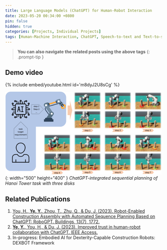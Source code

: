 ```yaml
---
title: Large Language Models (ChatGPT) for Human-Robot Interaction
date: 2023-05-20 00:34:00 +0800
pin: false
hidden: true
categories: [Projects, Individual Projects]
tags: [Human-Machine Interaction, ChatGPT, Speech-to-text and Text-to-speech, Trust, Virtual Reality, Human Psychology and Physiology]
---
```



> **You can also navigate the related posts using the above tags**
{: .prompt-tip }


## Demo video
{% include embed/youtube.html id='m8dyJ2U8sCg' %}

![img-description](/images/Project/ChatGPT-robot.png){: width="500" height="400" }
_ChatGPT-integrated sequential planning of Hanoi Tower task with three disks_


## Related Publications
1.  [You, H., **Ye, Y.**, Zhou, T., Zhu, Q., & Du, J. (2023). Robot-Enabled Construction Assembly with Automated Sequence Planning Based on ChatGPT: RoboGPT. Buildings, 13(7), 1772.](https://doi.org/10.3390/buildings13071772]https://www.mdpi.com/2075-5309/13/7/1772)
2.	[**Ye, Y.**, You, H., & Du, J. (2023). Improved trust in human-robot collaboration with ChatGPT. IEEE Access.](https://ieeexplore.ieee.org/abstract/document/10141597)
3.  In-progress: Embodied AI for Dexterity-Capable Construction Robots: DEXBOT Framework

